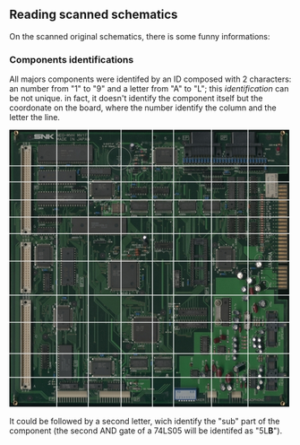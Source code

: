 ## Reading scanned schematics
On the scanned original schematics, there is some funny informations:

### Components identifications 

All majors components were identifed by an ID composed with 2 characters: an number from "1" to "9" and a letter from "A" to "L"; this _identification_ can be not unique.
in fact, it doesn't identify the component itself but the coordonate on the board, where the number identify the column and the letter the line.

![PCB components Coordinates](/img/mv1f_coordonate.jpg)

It could be followed by a second letter, wich identify the "sub" part of the component (the second AND gate of a 74LS05 will be identifed as "5L**B**").
